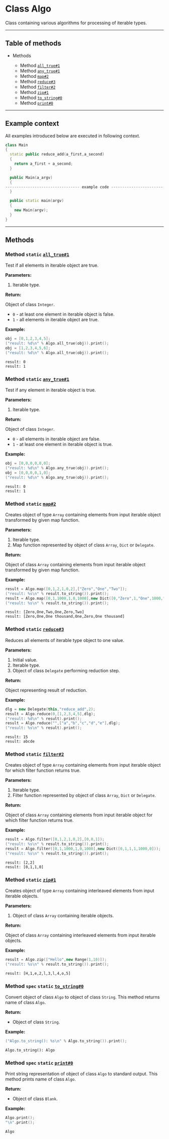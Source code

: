 # Class Algo

Class containing various algorithms for processing of
iterable types.

-----

## Table of methods

* Methods

  * Method [`all_true#1`](#all_true%231)
  * Method [`any_true#1`](#any_true%231)
  * Method [`map#2`](#map%232)
  * Method [`reduce#3`](#reduce%233)
  * Method [`filter#2`](#filter%232)
  * Method [`zip#1`](#zip%231)
  * Method [`to_string#0`](#to_string%230)
  * Method [`print#0`](#print%230)

-----

## Example context

All examples introduced below are executed in following context.

```cpp
class Main
{
  static public reduce_add(a_first,a_second)
  {
    return a_first + a_second;
  }

  public Main(a_argv)
  {
--------------------------------- example code ---------------------------------
  }

  public static main(argv)
  {
    new Main(argv);
  }
}
```

-----

## Methods

<a name="all_true#1" />

### Method `static` [`all_true#1`](https://github.com/izuzanak/uclang/blob/master/uclang/../uclang/mods/algorithms_uclm/source_files/algorithms_module.cc#L306)

Test if all elements in iterable object are true.

**Parameters:**

1. Iterable type.

**Return:**

Object of class `Integer`.
  * `0` - at least one element in iterable object is false.
  * `1` - all elements in iterable object are true.

**Example:**

```cpp
obj = [0,1,2,3,4,5];
("result: %d\n" % Algo.all_true(obj)).print();
obj = [1,2,3,4,5,6];
("result: %d\n" % Algo.all_true(obj)).print();
```
```
result: 0
result: 1
```

<a name="any_true#1" />

### Method `static` [`any_true#1`](https://github.com/izuzanak/uclang/blob/master/uclang/../uclang/mods/algorithms_uclm/source_files/algorithms_module.cc#L361)

Test if any element in iterable object is true.

**Parameters:**

1. Iterable type.

**Return:**

Object of class `Integer`.
  * `0` - all elements in iterable object are false.
  * `1` - at least one element in iterable object is true.

**Example:**

```cpp
obj = [0,0,0,0,0,0];
("result: %d\n" % Algo.any_true(obj)).print();
obj = [0,0,0,0,1,0];
("result: %d\n" % Algo.any_true(obj)).print();
```
```
result: 0
result: 1
```

<a name="map#2" />

### Method `static` [`map#2`](https://github.com/izuzanak/uclang/blob/master/uclang/../uclang/mods/algorithms_uclm/source_files/algorithms_module.cc#L416)

Creates object of type `Array` containing elements from input iterable object
transformed by given map function.

**Parameters:**

1. Iterable type.
2. Map function represented by object of class `Array`, `Dict` or `Delegate`.

**Return:**

Object of class `Array` containing elements from input iterable object
transformed by given map function.

**Example:**

```cpp
result = Algo.map([0,1,2,1,0,2],["Zero","One","Two"]);
("result: %s\n" % result.to_string()).print();
result = Algo.map([0,1,1000,1,0,1000],new Dict([0,"Zero",1,"One",1000,"One thousand"]));
("result: %s\n" % result.to_string()).print();
```
```
result: [Zero,One,Two,One,Zero,Two]
result: [Zero,One,One thousand,One,Zero,One thousand]
```

<a name="reduce#3" />

### Method `static` [`reduce#3`](https://github.com/izuzanak/uclang/blob/master/uclang/../uclang/mods/algorithms_uclm/source_files/algorithms_module.cc#L628)

Reduces all elements of iterable type object to one value.

**Parameters:**

1. Initial value.
2. Iterable type.
3. Object of class `Delegate` performing reduction step.

**Return:**

Object representing result of reduction.

**Example:**

```cpp
dlg = new Delegate(this,"reduce_add",2);
result = Algo.reduce(0,[1,2,3,4,5],dlg);
("result: %d\n" % result).print();
result = Algo.reduce("",["a","b","c","d","e"],dlg);
("result: %s\n" % result).print();
```
```
result: 15
result: abcde
```

<a name="filter#2" />

### Method `static` [`filter#2`](https://github.com/izuzanak/uclang/blob/master/uclang/../uclang/mods/algorithms_uclm/source_files/algorithms_module.cc#L710)

Creates object of type `Array` containing elements from input iterable object
for which filter function returns true.

**Parameters:**

1. Iterable type.
2. Filter function represented by object of class `Array`, `Dict` or `Delegate`.

**Return:**

Object of class `Array` containing elements from input iterable object for which
filter function returns true.

**Example:**

```cpp
result = Algo.filter([0,1,2,1,0,2],[0,0,1]);
("result: %s\n" % result.to_string()).print();
result = Algo.filter([0,1,1000,1,0,1000],new Dict([0,1,1,1,1000,0]));
("result: %s\n" % result.to_string()).print();
```
```
result: [2,2]
result: [0,1,1,0]
```

<a name="zip#1" />

### Method `static` [`zip#1`](https://github.com/izuzanak/uclang/blob/master/uclang/../uclang/mods/algorithms_uclm/source_files/algorithms_module.cc#L945)

Creates object of type `Array` containing interleaved elements from input iterable objects.

**Parameters:**

1. Object of class `Array` containing iterable objects.

**Return:**

Object of class `Array` containing interleaved elements from input iterable objects.

**Example:**

```cpp
result = Algo.zip(["Hello",new Range(1,10)]);
("result: %s\n" % result.to_string()).print();
```
```
result: [H,1,e,2,l,3,l,4,o,5]
```

<a name="to_string#0" />

### Method `spec` `static` [`to_string#0`](https://github.com/izuzanak/uclang/blob/master/uclang/../uclang/mods/algorithms_uclm/source_files/algorithms_module.cc#L1115)

Convert object of class `Algo` to object of class `String`.
This method returns name of class `Algo`.

**Return:**

* Object of class `String`.

**Example:**

```cpp
("Algo.to_string(): %s\n" % Algo.to_string()).print();
```
```
Algo.to_string(): Algo
```

<a name="print#0" />

### Method `spec` `static` [`print#0`](https://github.com/izuzanak/uclang/blob/master/uclang/../uclang/mods/algorithms_uclm/source_files/algorithms_module.cc#L1124)

Print string representation of object of class `Algo` to standard output.
This method prints name of class `Algo`.

**Return:**

* Object of class `Blank`.

**Example:**

```cpp
Algo.print();
"\n".print();
```
```
Algo
```
